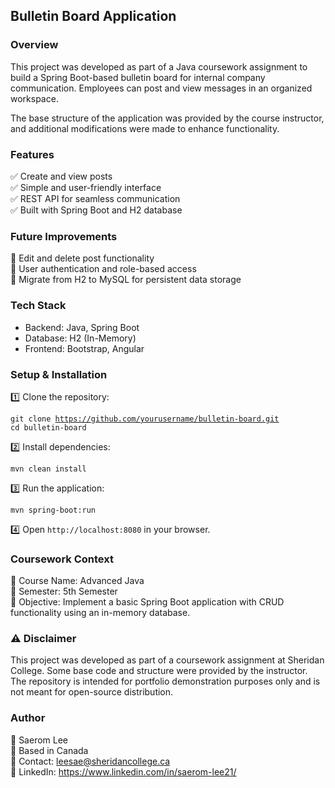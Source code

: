 <h2>Bulletin Board Application</h2>

<h3>Overview</h3>

<p>This project was developed as part of a Java coursework assignment to build a Spring Boot-based bulletin board for internal company communication. Employees can post and view messages in an organized workspace.</p>
<p>The base structure of the application was provided by the course instructor, and additional modifications were made to enhance functionality.</p>

<h3>Features</h3>

✅ Create and view posts<br>
✅ Simple and user-friendly interface<br>
✅ REST API for seamless communication<br>
✅ Built with Spring Boot and H2 database

<h3>Future Improvements</h3>

🔹 Edit and delete post functionality<br>
🔹 User authentication and role-based access<br>
🔹 Migrate from H2 to MySQL for persistent data storage

<h3>Tech Stack</h3>

- Backend: Java, Spring Boot<br>
- Database: H2 (In-Memory)<br>
- Frontend: Bootstrap, Angular

<h3>Setup & Installation</h3>

<p>1️⃣ Clone the repository:</p>

<code>git clone https://github.com/yourusername/bulletin-board.git</code><br>
<code>cd bulletin-board</code>

<p>2️⃣ Install dependencies:</p>

<code>mvn clean install</code>

<p>3️⃣ Run the application:</p>

<code>mvn spring-boot:run</code>

<p>4️⃣ Open <code>http://localhost:8080</code> in your browser.</p>

<h3>Coursework Context</h3>

📌 Course Name: Advanced Java<br>
📅 Semester: 5th Semester<br>
🎯 Objective: Implement a basic Spring Boot application with CRUD functionality using an in-memory database.

<h3>⚠️ Disclaimer</h3>

<p>This project was developed as part of a coursework assignment at Sheridan College. Some base code and structure were provided by the instructor. The repository is intended for portfolio demonstration purposes only and is not meant for open-source distribution.</p>

<h3>Author</h3>

👤 Saerom Lee<br>
📍 Based in Canada<br>
📧 Contact: leesae@sheridancollege.ca<br>
🔗 LinkedIn: https://www.linkedin.com/in/saerom-lee21/
